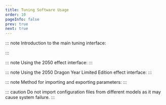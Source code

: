 ```yaml
---
title: Tuning Software Usage
order: 10
pageInfo: false
prev: true
next: true
---
```


::: note Introduction to the main tuning interface:

:::

<VidStack
  src="https://likeyou156156.online:9000/lky/tools/TY/video.mp4"
/>

::: note Using the 2050 effect interface:
:::

<VidStack
  src="https://likeyou156156.online:9000/lky/tools/TY/video2.mp4"
/>

::: note Using the 2050 Dragon Year Limited Edition effect interface:
:::

<VidStack
  src="https://likeyou156156.online:9000/lky/EX/EX2050/video/2050sty.webm"
/>

::: note Method for importing and exporting parameters:
:::

::: caution
Do not import configuration files from different models as it may cause system failure.
:::

<VidStack
  src="https://likeyou156156.online:9000/lky/tools/TY/video3.mp4"
/>